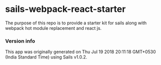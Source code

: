 # sails-webpack-react-starter

The purpose of this repo is to provide a starter kit for sails along with webpack hot module replacement and react js.


### Version info

This app was originally generated on Thu Jul 19 2018 20:11:18 GMT+0530 (India Standard Time) using Sails v1.0.2.
